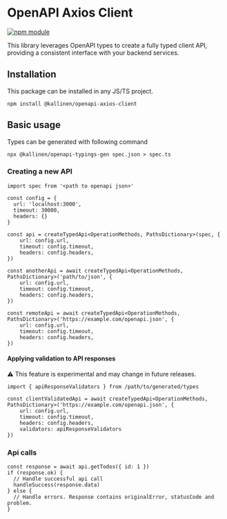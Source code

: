 # OpenAPI Axios Client

[![npm module](https://badge.fury.io/js/@kallinen%2Fopenapi-axios-client.svg)](https://www.npmjs.org/package/@kallinen/openapi-axios-client)

This library leverages OpenAPI types to create a fully typed client API, providing a consistent interface with your backend services.

## Installation

This package can be installed in any JS/TS project.

```
npm install @kallinen/openapi-axios-client
```

## Basic usage

Types can be generated with following command

```
npx @kallinen/openapi-typings-gen spec.json > spec.ts
```

### Creating a new API

```
import spec from '<path to openapi json>' 

const config = {
  url: 'localhost:3000',
  timeout: 30000,
  headers: {}
}

const api = createTypedApi<OperationMethods, PathsDictionary>(spec, {
    url: config.url,
    timeout: config.timeout,
    headers: config.headers,
})

const anotherApi = await createTypedApi<OperationMethods, PathsDictionary>('path/to/json', {
    url: config.url,
    timeout: config.timeout,
    headers: config.headers,
})

const remoteApi = await createTypedApi<OperationMethods, PathsDictionary>('https://example.com/openapi.json', {
    url: config.url,
    timeout: config.timeout,
    headers: config.headers,
})
```

#### Applying validation to API responses
⚠️ This feature is experimental and may change in future releases.

```
import { apiResponseValidators } from /path/to/generated/types

const clientValidatedApi = await createTypedApi<OperationMethods, PathsDictionary>('https://example.com/openapi.json', {
    url: config.url,
    timeout: config.timeout,
    headers: config.headers,
    validators: apiResponseValidators
})

```

### Api calls

```
const response = await api.getTodos({ id: 1 })
if (response.ok) {
  // Handle successful api call
  handleSuccess(response.data)
} else {
  // Handle errors. Response contains originalError, statusCode and problem.
}
```

